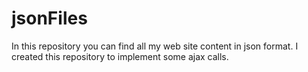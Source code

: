 # jsonFiles
In this repository you can find all my web site content in json format.
I created this repository to implement some ajax calls.
